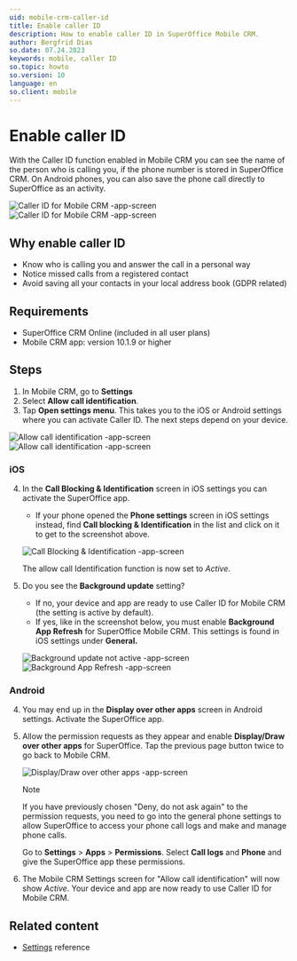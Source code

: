 ```yaml
---
uid: mobile-crm-caller-id
title: Enable caller ID
description: How to enable caller ID in SuperOffice Mobile CRM.
author: Bergfrid Dias
so.date: 07.24.2023
keywords: mobile, caller ID
so.topic: howto
so.version: 10
language: en
so.client: mobile
---
```


# Enable caller ID

With the Caller ID function enabled in Mobile CRM you can see the name of the person who is calling you, if the phone number is stored in SuperOffice CRM. On Android phones, you can also save the phone call directly to SuperOffice as an activity.

![Caller ID for Mobile CRM -app-screen][img1]![Caller ID for Mobile CRM -app-screen][img2]

## Why enable caller ID

* Know who is calling you​ and answer the call in a personal way
* Notice missed calls from a registered contact
* Avoid saving all your contacts in your local address book (GDPR related)​

## Requirements

* SuperOffice CRM Online (included in all user plans)
* Mobile CRM app: version 10.1.9 or higher

## Steps

1. In Mobile CRM, go to **Settings**
2. Select **Allow call identification**.
3. Tap **Open settings menu**. This takes you to the iOS or Android settings where you can activate Caller ID​. The next steps depend on your device.

![Allow call identification -app-screen][img3]![Allow call identification -app-screen][img4]

<!-- markdownlint-disable MD029 -->
### iOS

4. In the **Call Blocking & Identification** screen in iOS settings you can activate the SuperOffice app​.

    * If your phone opened the **Phone settings** screen in iOS settings instead, find **Call blocking & Identification** in the list and click on it to get to the screenshot above.

    ![Call Blocking & Identification -app-screen][img5]

    The allow call Identification function is now set to *Active*.

5. Do you see the **Background update** setting?

    * If no, your device and app are ready to use Caller ID for Mobile CRM (the setting is active by default).
    * If yes, like in the screenshot below, you must enable **Background App Refresh** for SuperOffice Mobile CRM. This settings is found in iOS settings under **General.**​

    ![Background update not active -app-screen][img6]![Background App Refresh -app-screen][img7]

### Android

4. You may end up in the **Display over other apps** screen in Android settings. Activate the SuperOffice app.

5. Allow the permission requests as they appear and enable **Display/Draw over other apps** for SuperOffice. Tap the previous page button twice to go back to Mobile CRM.

    ![Display/Draw over other apps -app-screen][img8]

    > [!NOTE]
    > If you have previously chosen "Deny, do not ask again" to the permission requests, you need to go into the general phone settings to allow SuperOffice to access your phone call logs and make and manage phone calls.
    >
    > Go to **Settings** > **Apps** > **Permissions**. Select **Call logs** and **Phone** and give the SuperOffice app these permissions.

6. The Mobile CRM Settings screen for "Allow call identification" will now show *Active*. Your device and app are now ready to use Caller ID for Mobile CRM.

<!-- markdownlint-enable MD029 -->

## Related content

* [Settings][1] reference

<!-- Referenced links -->
[1]: ../settings.md

<!-- Referenced images -->
[img1]: media/incoming-call.png
[img2]: media/caller-id.png
[img3]: media/allow-call-identification.png
[img4]: media/open-settings-menu.png
[img5]: media/ios-call-blocking.png
[img6]: media/background-update-inactive.png
[img7]: media/background-app-refresh.png
[img8]: media/android-call-id.png
